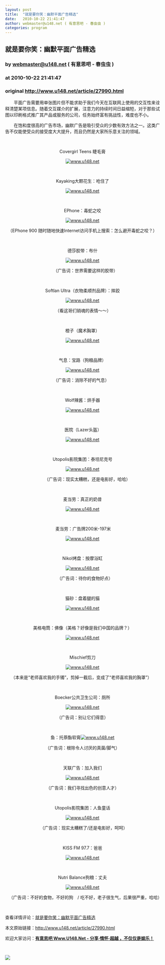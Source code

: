 ```yaml
---
layout: post
title:  "就是要你笑：幽默平面广告精选"
date:   2010-10-22 21:41:47
author: webmaster@u148.net ( 有意思吧 - 春虫虫 )
categories: program
---
```


## 就是要你笑：幽默平面广告精选
### by webmaster@u148.net ( 有意思吧 - 春虫虫 )
### at 2010-10-22 21:41:47
### original <http://www.u148.net/article/27990.html>

<p style="text-align:left">　　平面广告需要用单张图片但不能求助于我们今天在互联网上使用的交互性来诠释清楚某项信息。随着交互媒介的扩展，注意力的持续时间日益缩短，对于那些试图以印刷格式推广其产品或服务的公司，任务始终富有挑战性，难度也不小。</p><p style="text-align:left">　　在饱和度很高的广告市场，幽默广告是吸引受众的少数有效方法之一。这类广告不仅能使受众的接受度大大提升，而且仍然是大家所乐意关注的领域。</p><p style="text-align:center"> </p><p style="text-align:center">Covergirl Teens 睫毛膏</p><p style="text-align:center"><a href="http://www.u148.net/"><img src="http://file2.u148.net/images/2010/10/humorous/41993569.jpg" alt="www.u148.net"></a></p><p style="text-align:center"> </p><p style="text-align:center">Kayaking大颗花生：呛住了</p><p style="text-align:center"><a href="http://www.u148.net"><img src="http://file2.u148.net/images/2010/10/humorous/41993595.jpg" alt="www.u148.net"></a></p><p style="text-align:center">  </p><p style="text-align:center">EPhone：毒蛇之咬</p><p style="text-align:center"><a href="http://www.u148.net"><img src="http://file2.u148.net/images/2010/10/humorous/41993590.jpg" alt="www.u148.net"></a></p><p style="text-align:center">（EPhone 900 随时随地快速Internet访问手机上搜索：怎么避开毒蛇之咬？）</p><p style="text-align:center"> </p><p style="text-align:center">德莎胶带：布什</p><p style="text-align:center"><a href="http://www.u148.net"><img src="http://file2.u148.net/images/2010/10/humorous/41993570.jpg" alt="www.u148.net"></a></p><p style="text-align:center">     （广告词：世界需要这样的胶带）</p><p style="text-align:center">  </p><p style="text-align:center">Softlan Ultra（衣物柔顺剂品牌）：摔跤</p><p style="text-align:center"><a href="http://www.u148.net"><img src="http://file2.u148.net/images/2010/10/humorous/41993568.jpg" alt="www.u148.net"></a></p><p style="text-align:center"> （看这哥们销魂的表情～～）</p><p style="text-align:center"> </p><p style="text-align:center">橙子（魔术胸罩）</p><p style="text-align:center"><a href="http://www.u148.net"><img src="http://file2.u148.net/images/2010/10/humorous/41993566.jpg" alt="www.u148.net"></a></p><p style="text-align:center">  </p><p style="text-align:center">气息：宝路（狗粮品牌）</p><p style="text-align:center"><a href="http://www.u148.net"><img src="http://file2.u148.net/images/2010/10/humorous/41993567.jpg" alt="www.u148.net"></a></p><p style="text-align:center">（广告词：消除不好的气息）  </p><p style="text-align:center"> </p><p style="text-align:center">Wolf辣酱：烘手器</p><p style="text-align:center"><a href="http://www.u148.net"><img src="http://file2.u148.net/images/2010/10/humorous/41993589.jpg" alt="www.u148.net"></a></p><p style="text-align:center"> </p><p style="text-align:center"> 医院（Lazer头盔）</p><p style="text-align:center"><a href="http://www.u148.net"><img src="http://file2.u148.net/images/2010/10/humorous/41993592.jpg" alt="www.u148.net"></a></p><p style="text-align:center"> </p><p style="text-align:center">Utopolis影院集团：泰坦尼克号</p><p style="text-align:center"><a href="http://www.u148.net"><img src="http://file2.u148.net/images/2010/10/humorous/41993587.jpg" alt="www.u148.net"></a></p><p style="text-align:center">        （广告词：现实太糟糕，还是电影好，哈哈）</p><p style="text-align:center"> </p><p style="text-align:center">麦当劳：真正的奶昔</p><p style="text-align:center"><a href="http://www.u148.net"><img src="http://file2.u148.net/images/2010/10/humorous/41993591.jpg" alt="www.u148.net"></a></p><p style="text-align:center"> </p><p style="text-align:center"> 麦当劳：广告牌200米-197米</p><p style="text-align:center"><a href="http://www.u148.net"><img src="http://file2.u148.net/images/2010/10/humorous/41993594.jpg" alt="www.u148.net"></a></p><p style="text-align:center">  </p><p style="text-align:center">Nikol烤盘：按摩浴缸</p><p style="text-align:center"><a href="http://www.u148.net"><img src="http://file2.u148.net/images/2010/10/humorous/41993586.jpg" alt="www.u148.net"></a></p><p style="text-align:center">    （广告词：待你的食物好点）</p><p style="text-align:center"> </p><p style="text-align:center">猫砂：盘着腿的猫</p><p style="text-align:center"><a href="http://www.u148.net"><img src="http://file2.u148.net/images/2010/10/humorous/41993583.jpg" alt="www.u148.net"></a></p><p style="text-align:center"> </p><p style="text-align:center">美格电筒：佛像（美格？好像是我们中国的品牌？）</p><p style="text-align:center"><a href="http://www.u148.net"><img src="http://file2.u148.net/images/2010/10/humorous/41993580.jpg" alt="www.u148.net"></a></p><p style="text-align:center"> </p><p style="text-align:center">Mischief剪刀</p><p style="text-align:center"><a href="http://www.u148.net"><img src="http://file2.u148.net/images/2010/10/humorous/41993579.jpg" alt="www.u148.net"></a></p><p style="text-align:center">（本来是“老师喜欢我的手镯”，剪掉一截后，变成了“老师喜欢我的胸罩”）  </p><p style="text-align:center"> </p><p style="text-align:center">Boecker公共卫生公司：厕所</p><p style="text-align:center"><a href="http://www.u148.net/"><img src="http://file2.u148.net/images/2010/10/humorous/41993578.jpg" alt="www.u148.net"></a></p><p style="text-align:center">（广告词：别让它们得意）</p><p style="text-align:center"> </p><p style="text-align:center">鱼：托萘酯软膏<a href="http://www.u148.net/"><img src="http://file2.u148.net/images/2010/10/humorous/41993577.jpg" alt="www.u148.net"></a></p><p style="text-align:center">（广告词：根除令人讨厌的真菌/脚气）</p><p style="text-align:center"> </p><p style="text-align:center">天联广告：加入我们</p><p style="text-align:center"><a href="http://www.u148.net/"><img src="http://file2.u148.net/images/2010/10/humorous/41993574.jpg" alt="www.u148.net"></a></p><p style="text-align:center">（广告词：我们寻找出色的创意人才）</p><p style="text-align:center"> </p><p style="text-align:center">Utopolis影院集团：人鱼童话</p><p style="text-align:center"><a href="http://www.u148.net/"><img src="http://file2.u148.net/images/2010/10/humorous/41993572.jpg" alt="www.u148.net"></a></p><p style="text-align:center">  （广告词：现实太糟糕了/还是电影好，呵呵）</p><p style="text-align:center"> </p><p style="text-align:center">KISS FM 97.7：爸爸</p><p style="text-align:center"><a href="http://www.u148.net/"><img src="http://file2.u148.net/images/2010/10/humorous/41993571.jpg" alt="www.u148.net"></a></p><p style="text-align:center">  </p><p style="text-align:center">Nutri Balance狗粮：丈夫</p><p style="text-align:center"><a href="http://www.u148.net/"><img src="http://file2.u148.net/images/2010/10/humorous/41993573.jpg" alt="www.u148.net"></a></p><p style="text-align:center">   （广告词：不好的食物，不好的狗　/ 吃不好，老子很生气，后果很严重，哈哈）</p><p> </p><p>查看详情评论：<a href="http://www.u148.net/article/27990.html">就是要你笑：幽默平面广告精选</a></p><p>本文原始链接：<a href="http://www.u148.net/article/27990.html">http://www.u148.net/article/27990.html</a></p><p>欢迎大家访问：<a href="http://www.u148.net"><strong>有意思吧 Www.U148.Net - 分享·情怀·超越 ，不仅仅是娱乐！</strong></a></p><p> </p><a href="http://s.click.taobao.com/a/qvVmnYhD5qI=-15599093"><img src="http://img.u148.net/activity/2010/7/inoherb.gif" border="0"></a><p> </p>